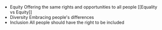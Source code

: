 - Equity
	Offering the same rights and opportunities to all people
	[[Equality vs Equity]]
- Diversity
	Embracing people's differences
- Inclusion
	All people should have the right to be included
